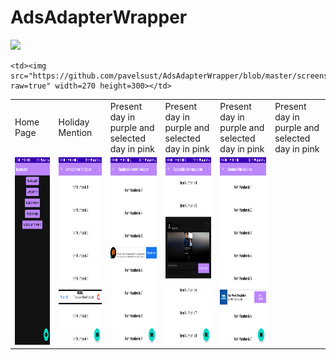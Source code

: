 # AdsAdapterWrapper


[![](https://jitpack.io/v/pavelsust/AdsAdapterWrapper.svg)](https://jitpack.io/#pavelsust/AdsAdapterWrapper)





<table>
  <tr>
    <td>Home Page</td>
     <td>Holiday Mention</td>
     <td>Present day in purple and selected day in pink</td>
     <td>Present day in purple and selected day in pink</td>
     <td>Present day in purple and selected day in pink</td>
     <td>Present day in purple and selected day in pink</td>
  </tr>
  <tr>
    <td><img src="https://github.com/pavelsust/AdsAdapterWrapper/blob/master/screenshot/Screenshot_20220402_010923.png?raw=true" width=270 height=300></td>
    <td><img src="https://github.com/pavelsust/AdsAdapterWrapper/blob/master/screenshot/Screenshot_20220402_011001.png?raw=true" width=270 height=300></td>
    <td><img src="https://github.com/pavelsust/AdsAdapterWrapper/blob/master/screenshot/Screenshot_20220402_011019.png?raw=true" width=270 height=300></td>
      <td><img src="https://github.com/pavelsust/AdsAdapterWrapper/blob/master/screenshot/Screenshot_20220402_011034.png?raw=true" width=270 height=300></td>
      <td><img src="https://github.com/pavelsust/AdsAdapterWrapper/blob/master/screenshot/Screenshot_20220402_011657.png?raw=true" width=270 height=300></td>
    
    <td><img src="https://github.com/pavelsust/AdsAdapterWrapper/blob/master/screenshot/Screenshot_20220403_005726.png?raw=true" width=270 height=300></td>
  </tr>
 </table>



